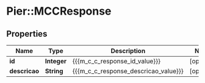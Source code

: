 # Pier::MCCResponse

## Properties
Name | Type | Description | Notes
------------ | ------------- | ------------- | -------------
**id** | **Integer** | {{{m_c_c_response_id_value}}} | [optional] 
**descricao** | **String** | {{{m_c_c_response_descricao_value}}} | [optional] 



